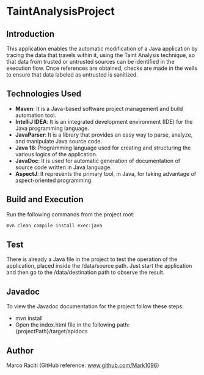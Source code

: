 # TaintAnalysisProject

## Introduction

This application enables the automatic modification of a Java application by tracing the data that travels within it, using the Taint Analysis technique, so that data from trusted or untrusted sources can be identified in the execution flow. Once references are obtained, checks are made in the wells to ensure that data labeled as untrusted is sanitized.

## Technologies Used

- **Maven**: It is a Java-based software project management and build automation tool.
- **IntelliJ IDEA**: It is an integrated development environment (IDE) for the Java programming language.
- **JavaParser**: It is a library that provides an easy way to parse, analyze, and manipulate Java source code.
- **Java 16**: Programming language used for creating and structuring the various logics of the application. 
- **JavaDoc**: It is used for automatic generation of documentation of source code written in Java language.
- **AspectJ**: It represents the primary tool, in Java, for taking advantage of aspect-oriented programming.

## Build and Execution

Run the following commands from the project root:
```bash
mvn clean compile install exec:java
```

## Test

There is already a Java file in the project to test the operation of the application, placed inside the /data/source path. Just start the application and then go to the /data/destination path to observe the result.

## Javadoc
To view the Javadoc documentation for the project follow these steps:
- mvn install
- Open the index.html file in the following path: {projectPath}/target/apidocs

## Author
Marco Raciti (GitHub reference: www.github.com/Mark1096)
